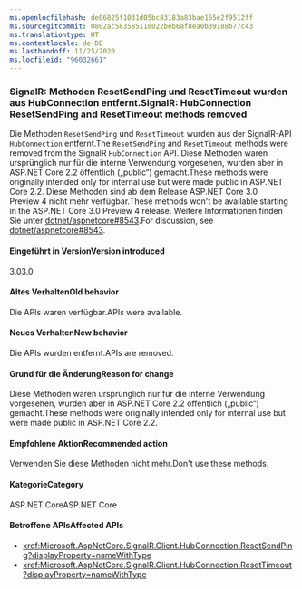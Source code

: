 ```yaml
---
ms.openlocfilehash: de06825f1031d05bc83183a83bae165e2f9512ff
ms.sourcegitcommit: 0802ac583585110022beb6af8ea0b39188b77c43
ms.translationtype: HT
ms.contentlocale: de-DE
ms.lasthandoff: 11/25/2020
ms.locfileid: "96032661"
---
```

### <a name="signalr-hubconnection-resetsendping-and-resettimeout-methods-removed"></a><span data-ttu-id="11167-101">SignalR: Methoden ResetSendPing und ResetTimeout wurden aus HubConnection entfernt.</span><span class="sxs-lookup"><span data-stu-id="11167-101">SignalR: HubConnection ResetSendPing and ResetTimeout methods removed</span></span>

<span data-ttu-id="11167-102">Die Methoden `ResetSendPing` und `ResetTimeout` wurden aus der SignalR-API `HubConnection` entfernt.</span><span class="sxs-lookup"><span data-stu-id="11167-102">The `ResetSendPing` and `ResetTimeout` methods were removed from the SignalR `HubConnection` API.</span></span> <span data-ttu-id="11167-103">Diese Methoden waren ursprünglich nur für die interne Verwendung vorgesehen, wurden aber in ASP.NET Core 2.2 öffentlich („public“) gemacht.</span><span class="sxs-lookup"><span data-stu-id="11167-103">These methods were originally intended only for internal use but were made public in ASP.NET Core 2.2.</span></span> <span data-ttu-id="11167-104">Diese Methoden sind ab dem Release ASP.NET Core 3.0 Preview 4 nicht mehr verfügbar.</span><span class="sxs-lookup"><span data-stu-id="11167-104">These methods won't be available starting in the ASP.NET Core 3.0 Preview 4 release.</span></span> <span data-ttu-id="11167-105">Weitere Informationen finden Sie unter [dotnet/aspnetcore#8543](https://github.com/dotnet/aspnetcore/issues/8543).</span><span class="sxs-lookup"><span data-stu-id="11167-105">For discussion, see [dotnet/aspnetcore#8543](https://github.com/dotnet/aspnetcore/issues/8543).</span></span>

#### <a name="version-introduced"></a><span data-ttu-id="11167-106">Eingeführt in Version</span><span class="sxs-lookup"><span data-stu-id="11167-106">Version introduced</span></span>

<span data-ttu-id="11167-107">3.0</span><span class="sxs-lookup"><span data-stu-id="11167-107">3.0</span></span>

#### <a name="old-behavior"></a><span data-ttu-id="11167-108">Altes Verhalten</span><span class="sxs-lookup"><span data-stu-id="11167-108">Old behavior</span></span>

<span data-ttu-id="11167-109">Die APIs waren verfügbar.</span><span class="sxs-lookup"><span data-stu-id="11167-109">APIs were available.</span></span>

#### <a name="new-behavior"></a><span data-ttu-id="11167-110">Neues Verhalten</span><span class="sxs-lookup"><span data-stu-id="11167-110">New behavior</span></span>

<span data-ttu-id="11167-111">Die APIs wurden entfernt.</span><span class="sxs-lookup"><span data-stu-id="11167-111">APIs are removed.</span></span>

#### <a name="reason-for-change"></a><span data-ttu-id="11167-112">Grund für die Änderung</span><span class="sxs-lookup"><span data-stu-id="11167-112">Reason for change</span></span>

<span data-ttu-id="11167-113">Diese Methoden waren ursprünglich nur für die interne Verwendung vorgesehen, wurden aber in ASP.NET Core 2.2 öffentlich („public“) gemacht.</span><span class="sxs-lookup"><span data-stu-id="11167-113">These methods were originally intended only for internal use but were made public in ASP.NET Core 2.2.</span></span>

#### <a name="recommended-action"></a><span data-ttu-id="11167-114">Empfohlene Aktion</span><span class="sxs-lookup"><span data-stu-id="11167-114">Recommended action</span></span>

<span data-ttu-id="11167-115">Verwenden Sie diese Methoden nicht mehr.</span><span class="sxs-lookup"><span data-stu-id="11167-115">Don't use these methods.</span></span>

#### <a name="category"></a><span data-ttu-id="11167-116">Kategorie</span><span class="sxs-lookup"><span data-stu-id="11167-116">Category</span></span>

<span data-ttu-id="11167-117">ASP.NET Core</span><span class="sxs-lookup"><span data-stu-id="11167-117">ASP.NET Core</span></span>

#### <a name="affected-apis"></a><span data-ttu-id="11167-118">Betroffene APIs</span><span class="sxs-lookup"><span data-stu-id="11167-118">Affected APIs</span></span>

- <xref:Microsoft.AspNetCore.SignalR.Client.HubConnection.ResetSendPing?displayProperty=nameWithType>
- <xref:Microsoft.AspNetCore.SignalR.Client.HubConnection.ResetTimeout?displayProperty=nameWithType>

<!--

#### Affected APIs

- `M:Microsoft.AspNetCore.SignalR.Client.HubConnection.ResetSendPing`
- `M:Microsoft.AspNetCore.SignalR.Client.HubConnection.ResetTimeout`

-->
